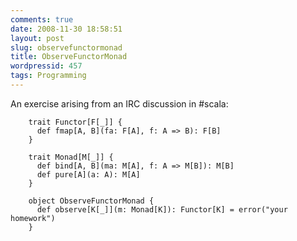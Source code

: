 ```yaml
---
comments: true
date: 2008-11-30 18:58:51
layout: post
slug: observefunctormonad
title: ObserveFunctorMonad
wordpressid: 457
tags: Programming
---
```


An exercise arising from an IRC discussion in #scala:


    
~~~{.Scala}
    trait Functor[F[_]] {
      def fmap[A, B](fa: F[A], f: A => B): F[B]
    }
    
    trait Monad[M[_]] {
      def bind[A, B](ma: M[A], f: A => M[B]): M[B]
      def pure[A](a: A): M[A]
    }
    
    object ObserveFunctorMonad {
      def observe[K[_]](m: Monad[K]): Functor[K] = error("your homework")
    }
~~~
